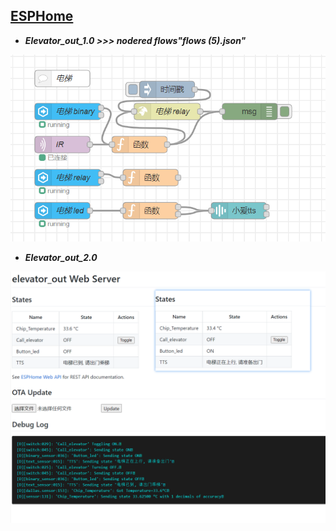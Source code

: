 ## [ESPHome](https://esphome.io/)

- ***Elevator_out_1.0 >>> nodered flows"flows (5).json"***

![image](Snipaste_2021-08-21_21-48-54.png)

-  ***Elevator_out_2.0***

![image](Snipaste_2021-08-24_22-39-58.png)
